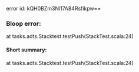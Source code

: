 error id: kQH0BZm3Nl17A84Rsfikpw==
### Bloop error:

at tasks.adts.Stacktest.testPush(StackTest.scala:24)
#### Short summary: 

at tasks.adts.Stacktest.testPush(StackTest.scala:24)